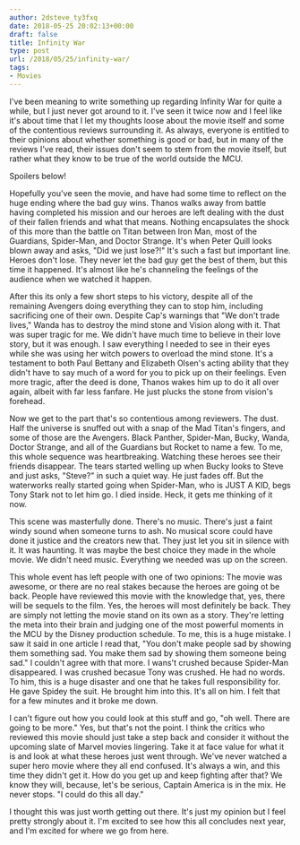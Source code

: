 ```yaml
---
author: 2dsteve_ty3fxq
date: 2018-05-25 20:02:13+00:00
draft: false
title: Infinity War
type: post
url: /2018/05/25/infinity-war/
tags:
- Movies
---
```


I've been meaning to write something up regarding Infinity War for quite a while, but I just never got around to it. I've seen it twice now and I feel like it's about time that I let my thoughts loose about the movie itself and some of the contentious reviews surrounding it. As always, everyone is entitled to their opinions about whether something is good or bad, but in many of the reviews I've read, their issues don't seem to stem from the movie itself, but rather what they know to be true of the world outside the MCU.

Spoilers below!

<!-- more -->

Hopefully you've seen the movie, and have had some time to reflect on the huge ending where the bad guy wins. Thanos walks away from battle having completed his mission and our heroes are left dealing with the dust of their fallen friends and what that means. Nothing encapsulates the shock of this more than the battle on Titan between Iron Man, most of the Guardians, Spider-Man, and Doctor Strange. It's when Peter Quill looks blown away and asks, "Did we just lose?!" It's such a fast but important line. Heroes don't lose. They never let the bad guy get the best of them, but this time it happened. It's almost like he's channeling the feelings of the audience when we watched it happen.

After this its only a few short steps to his victory, despite all of the remaining Avengers doing everything they can to stop him, including sacrificing one of their own. Despite Cap's warnings that "We don't trade lives," Wanda has to destroy the mind stone and Vision along with it. That was super tragic for me. We didn't have much time to believe in their love story, but it was enough. I saw everything I needed to see in their eyes while she was using her witch powers to overload the mind stone. It's a testament to both Paul Bettany and Elizabeth Olsen's acting ability that they didn't have to say much of a word for you to pick up on their feelings. Even more tragic, after the deed is done, Thanos wakes him up to do it all over again, albeit with far less fanfare. He just plucks the stone from vision's forehead.

Now we get to the part that's so contentious among reviewers. The dust. Half the universe is snuffed out with a snap of the Mad Titan's fingers, and some of those are the Avengers. Black Panther, Spider-Man, Bucky, Wanda, Doctor Strange, and all of the Guardians but Rocket to name a few. To me, this whole sequence was heartbreaking. Watching these heroes see their friends disappear. The tears started welling up when Bucky looks to Steve and just asks, "Steve?" in such a quiet way. He just fades off. But the waterworks really started going when Spider-Man, who is JUST A KID, begs Tony Stark not to let him go. I died inside. Heck, it gets me thinking of it now.

This scene was masterfully done. There's no music. There's just a faint windy sound when someone turns to ash. No musical score could have done it justice and the creators new that. They just let you sit in silence with it. It was haunting. It was maybe the best choice they made in the whole movie. We didn't need music. Everything we needed was up on the screen.

This whole event has left people with one of two opinions: The movie was awesome, or there are no real stakes because the heroes are going ot be back. People have reviewed this movie with the knowledge that, yes, there will be sequels to the film. Yes, the heroes will most definitely be back. They are simply not letting the movie stand on its own as a story. They're letting the meta into their brain and judging one of the most powerful moments in the MCU by the Disney production schedule. To me, this is a huge mistake. I saw it said in one article I read that, "You don't make people sad by showing them something sad. You make them sad by showing them someone being sad." I couldn't agree with that more. I wans't crushed because Spider-Man disappeared. I was crushed becasue Tony was crushed. He had no words. To him, this is a huge disaster and one that he takes full responsibility for. He gave Spidey the suit. He brought him into this. It's all on him. I felt that for a few minutes and it broke me down.

I can't figure out how you could look at this stuff and go, "oh well. There are going to be more." Yes, but that's not the point. I think the critics who reviewed this movie should just take a step back and consider it without the upcoming slate of Marvel movies lingering. Take it at face value for what it is and look at what these heroes just went through. We've never watched a super hero movie where they all end confused. It's always a win, and this time they didn't get it. How do you get up and keep fighting after that? We know they will, because, let's be serious, Captain America is in the mix. He never stops. "I could do this all day."

I thought this was just worth getting out there. It's just my opinion but I feel pretty strongly about it. I'm excited to see how this all concludes next year, and I'm excited for where we go from here.
